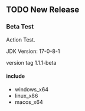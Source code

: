 ## TODO New Release

### Beta Test

Action Test.

JDK Version: 17-0-8-1

version tag 1.1.1-beta

#### include

- windows_x64
- linux_x86
- macos_x64
